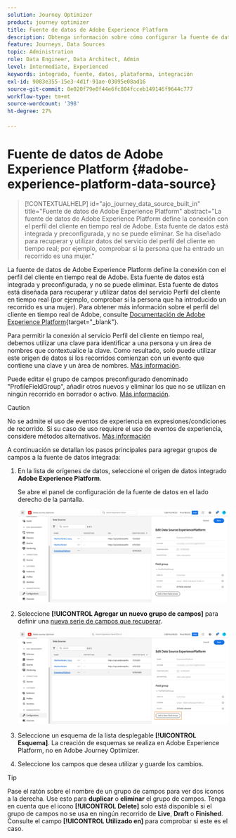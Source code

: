 ```yaml
---
solution: Journey Optimizer
product: journey optimizer
title: Fuente de datos de Adobe Experience Platform
description: Obtenga información sobre cómo configurar la fuente de datos de Adobe Experience Platform
feature: Journeys, Data Sources
topic: Administration
role: Data Engineer, Data Architect, Admin
level: Intermediate, Experienced
keywords: integrado, fuente, datos, plataforma, integración
exl-id: 9083e355-15e3-4d1f-91ae-03095e08ad16
source-git-commit: 8e020f79e0f44e6fc804fcceb149146f9644c777
workflow-type: tm+mt
source-wordcount: '398'
ht-degree: 27%

---
```


# Fuente de datos de Adobe Experience Platform {#adobe-experience-platform-data-source}

>[!CONTEXTUALHELP]
>id="ajo_journey_data_source_built_in"
>title="Fuente de datos de Adobe Experience Platform"
>abstract="La fuente de datos de Adobe Experience Platform define la conexión con el perfil del cliente en tiempo real de Adobe. Esta fuente de datos está integrada y preconfigurada, y no se puede eliminar. Se ha diseñado para recuperar y utilizar datos del servicio del perfil del cliente en tiempo real; por ejemplo, comprobar si la persona que ha entrado un recorrido es una mujer."

La fuente de datos de Adobe Experience Platform define la conexión con el perfil del cliente en tiempo real de Adobe. Esta fuente de datos está integrada y preconfigurada, y no se puede eliminar. Esta fuente de datos está diseñada para recuperar y utilizar datos del servicio Perfil del cliente en tiempo real (por ejemplo, comprobar si la persona que ha introducido un recorrido es una mujer). Para obtener más información sobre el perfil del cliente en tiempo real de Adobe, consulte [Documentación de Adobe Experience Platform](https://experienceleague.adobe.com/docs/experience-platform/profile/home.html?lang=es){target="_blank"}.

Para permitir la conexión al servicio Perfil del cliente en tiempo real, debemos utilizar una clave para identificar a una persona y un área de nombres que contextualice la clave. Como resultado, solo puede utilizar este origen de datos si los recorridos comienzan con un evento que contiene una clave y un área de nombres. [Más información](../building-journeys/journey.md).

Puede editar el grupo de campos preconfigurado denominado &quot;ProfileFieldGroup&quot;, añadir otros nuevos y eliminar los que no se utilizan en ningún recorrido en borrador o activo. [Más información](../datasource/configure-data-sources.md#define-field-groups).


>[!CAUTION]
>
>No se admite el uso de eventos de experiencia en expresiones/condiciones de recorrido. Si su caso de uso requiere el uso de eventos de experiencia, considere métodos alternativos. [Más información](../building-journeys/exp-event-lookup.md)


A continuación se detallan los pasos principales para agregar grupos de campos a la fuente de datos integrada:

1. En la lista de orígenes de datos, seleccione el origen de datos integrado **Adobe Experience Platform**.

   Se abre el panel de configuración de la fuente de datos en el lado derecho de la pantalla.

   ![](assets/journey23.png)

1. Seleccione **[!UICONTROL Agregar un nuevo grupo de campos]** para definir una [nueva serie de campos que recuperar](../datasource/configure-data-sources.md#define-field-groups).

   ![](assets/journey24.png)

1. Seleccione un esquema de la lista desplegable **[!UICONTROL Esquema]**. La creación de esquemas se realiza en Adobe Experience Platform, no en Adobe Journey Optimizer.
1. Seleccione los campos que desea utilizar y guarde los cambios.


>[!TIP]
>
>Pase el ratón sobre el nombre de un grupo de campos para ver dos iconos a la derecha. Use esto para **duplicar** o **eliminar** el grupo de campos. Tenga en cuenta que el icono **[!UICONTROL Delete]** solo está disponible si el grupo de campos no se usa en ningún recorrido de **Live**, **Draft** o **Finished**. Consulte el campo **[!UICONTROL Utilizado en]** para comprobar si este es el caso.
